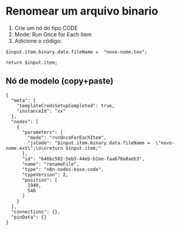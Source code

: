 # Renomear um arquivo binario

1. Crie um nó do tipo CODE
2. Mode: Run Once for Each Item
3. Adicione o código:
```
$input.item.binary.data.fileName =  "novo-nome.tex";

return $input.item;
```

## Nó de modelo (copy+paste)
```
{
  "meta": {
    "templateCredsSetupCompleted": true,
    "instanceId": "xx"
  },
  "nodes": [
    {
      "parameters": {
        "mode": "runOnceForEachItem",
        "jsCode": "$input.item.binary.data.fileName =  \"novo-nome.ext\";\n\nreturn $input.item;"
      },
      "id": "646bc502-5eb5-44eb-b1ee-faa678a8aeb3",
      "name": "renameFile",
      "type": "n8n-nodes-base.code",
      "typeVersion": 2,
      "position": [
        1940,
        540
      ]
    }
  ],
  "connections": {},
  "pinData": {}
}
```